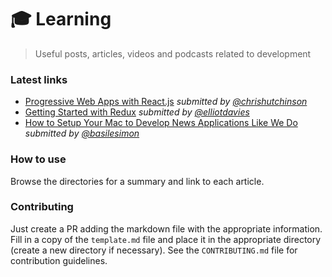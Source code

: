 # 🎓 Learning

> Useful posts, articles, videos and podcasts related to development


### Latest links

- [Progressive Web Apps with React.js](https://github.com/times/learning/blob/master/react/progressive-web-apps-with-react-js.md) _submitted by [@chrishutchinson](https://github.com/chrishutchinson)_
- [Getting Started with Redux](https://github.com/times/learning/blob/master/redux/getting-started-with-redux.md) _submitted by [@elliotdavies](https://github.com/elliotdavies)_
- [How to Setup Your Mac to Develop News Applications Like We Do](https://github.com/times/learning/blob/master/setup/how-to-setup-your-mac-to-develop-news-applications-like-we-do.md) _submitted by [@basilesimon](https://github.com/basilesimon)_


### How to use

Browse the directories for a summary and link to each article.


### Contributing

Just create a PR adding the markdown file with the appropriate information. Fill in a copy of the `template.md` file and place it in the appropriate directory (create a new directory if necessary). See the `CONTRIBUTING.md` file for contribution guidelines.